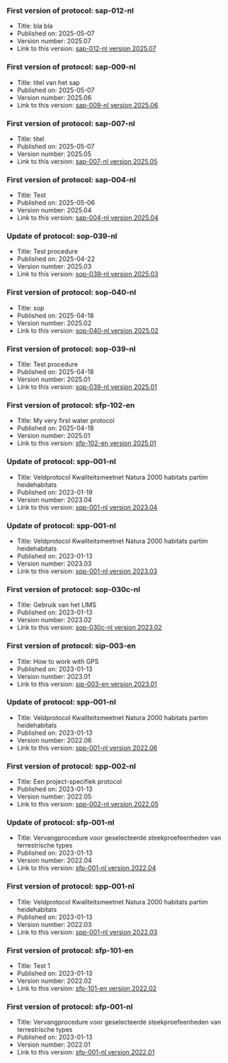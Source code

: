 ### First version of protocol: sap-012-nl

- Title: bla bla
- Published on: 2025-05-07
- Version number: 2025.07
- Link to this version: [sap-012-nl version 2025.07](2025.07/index.html)

### First version of protocol: sap-009-nl

- Title: titel van het sap
- Published on: 2025-05-07
- Version number: 2025.06
- Link to this version: [sap-009-nl version 2025.06](2025.06/index.html)

### First version of protocol: sap-007-nl

- Title: titel
- Published on: 2025-05-07
- Version number: 2025.05
- Link to this version: [sap-007-nl version 2025.05](2025.05/index.html)

### First version of protocol: sap-004-nl

- Title: Test
- Published on: 2025-05-06
- Version number: 2025.04
- Link to this version: [sap-004-nl version 2025.04](2025.04/index.html)

### Update of protocol: sop-039-nl

- Title: Test procedure
- Published on: 2025-04-22
- Version number: 2025.03
- Link to this version: [sop-039-nl version 2025.03](2025.03/index.html)

### First version of protocol: sop-040-nl

- Title: sop
- Published on: 2025-04-18
- Version number: 2025.02
- Link to this version: [sop-040-nl version 2025.02](2025.02/index.html)

### First version of protocol: sop-039-nl

- Title: Test procedure
- Published on: 2025-04-18
- Version number: 2025.01
- Link to this version: [sop-039-nl version 2025.01](2025.01/index.html)

### First version of protocol: sfp-102-en

- Title: My very first water protocol
- Published on: 2025-04-18
- Version number: 2025.01
- Link to this version: [sfp-102-en version 2025.01](2025.01/index.html)

### Update of protocol: spp-001-nl

- Title: Veldprotocol Kwaliteitsmeetnet Natura 2000 habitats partim heidehabitats
- Published on: 2023-01-19
- Version number: 2023.04
- Link to this version: [spp-001-nl version 2023.04](2023.04/index.html)

### Update of protocol: spp-001-nl

- Title: Veldprotocol Kwaliteitsmeetnet Natura 2000 habitats partim heidehabitats
- Published on: 2023-01-13
- Version number: 2023.03
- Link to this version: [spp-001-nl version 2023.03](2023.03/index.html)

### First version of protocol: sop-030c-nl

- Title: Gebruik van het LIMS
- Published on: 2023-01-13
- Version number: 2023.02
- Link to this version: [sop-030c-nl version 2023.02](2023.02/index.html)

### First version of protocol: sip-003-en

- Title: How to work with GPS
- Published on: 2023-01-13
- Version number: 2023.01
- Link to this version: [sip-003-en version 2023.01](2023.01/index.html)

### Update of protocol: spp-001-nl

- Title: Veldprotocol Kwaliteitsmeetnet Natura 2000 habitats partim heidehabitats
- Published on: 2023-01-13
- Version number: 2022.06
- Link to this version: [spp-001-nl version 2022.06](2022.06/index.html)

### First version of protocol: spp-002-nl

- Title: Een project-specifiek protocol
- Published on: 2023-01-13
- Version number: 2022.05
- Link to this version: [spp-002-nl version 2022.05](2022.05/index.html)

### Update of protocol: sfp-001-nl

-   Title: Vervangprocedure voor geselecteerde steekproefeenheden van terrestrische types
-   Published on: 2023-01-13
-   Version number: 2022.04
-   Link to this version: [sfp-001-nl version 2022.04](2022.04/index.html)

### First version of protocol: spp-001-nl

-   Title: Veldprotocol Kwaliteitsmeetnet Natura 2000 habitats partim heidehabitats
-   Published on: 2023-01-13
-   Version number: 2022.03
-   Link to this version: [spp-001-nl version 2022.03](2022.03/index.html)

### First version of protocol: sfp-101-en

-   Title: Test 1
-   Published on: 2023-01-13
-   Version number: 2022.02
-   Link to this version: [sfp-101-en version 2022.02](2022.02/index.html)

### First version of protocol: sfp-001-nl

-   Title: Vervangprocedure voor geselecteerde steekproefeenheden van terrestrische types
-   Published on: 2023-01-13
-   Version number: 2022.01
-   Link to this version: [sfp-001-nl version 2022.01](2022.01/index.html)
